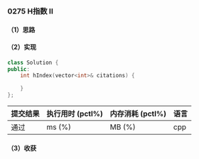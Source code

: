 ### 0275 H指数 II

#### （1）思路

#### （2）实现

```cpp
class Solution {
public:
    int hIndex(vector<int>& citations) {

    }
};
```

| 提交结果 | 执行用时 (pctl%) | 内存消耗 (pctl%) | 语言 |
|:---------|:-----------------|:-----------------|:-----|
| 通过     |  ms (%)   |  MB (%)  | cpp  |

#### （3）收获
